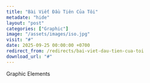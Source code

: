 ```yaml
---
title: "Bài Viết Đầu Tiên Của Tôi"
metadate: "hide"
layout: "post"
categories: ["Graphic"]
image: "/assets/images/iso.jpg"
visit: "#"
date: 2025-09-25 00:00:00 +0700
redirect_from: /redirects/bai-viet-dau-tien-cua-toi
download_url: "#"
---
```

Graphic Elements
